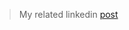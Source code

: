 > My related linkedin [post](https://www.linkedin.com/feed/update/urn:li:activity:7030522350907346944/)
